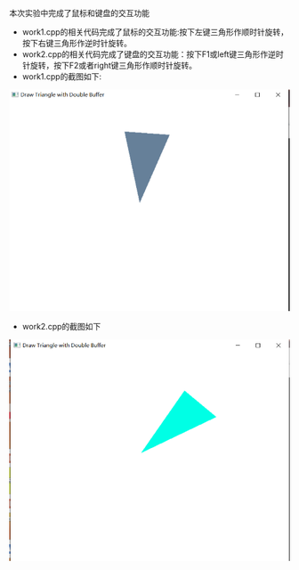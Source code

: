 本次实验中完成了鼠标和键盘的交互功能
- work1.cpp的相关代码完成了鼠标的交互功能:按下左键三角形作顺时针旋转，按下右键三角形作逆时针旋转。
- work2.cpp的相关代码完成了键盘的交互功能：按下F1或left键三角形作逆时针旋转，按下F2或者right键三角形作顺时针旋转。
- work1.cpp的截图如下:

![图片](https://github.com/TQY-tqy/Computer-Graphics-with-OpenGL/blob/main/%E5%9B%BE%E7%89%87/%E9%BC%A0%E6%A0%87%E5%9B%9E%E8%B0%83.png)

- work2.cpp的截图如下

![图片](https://github.com/TQY-tqy/Computer-Graphics-with-OpenGL/blob/main/%E5%9B%BE%E7%89%87/%E9%94%AE%E7%9B%98%E5%9B%9E%E8%B0%83.png)
